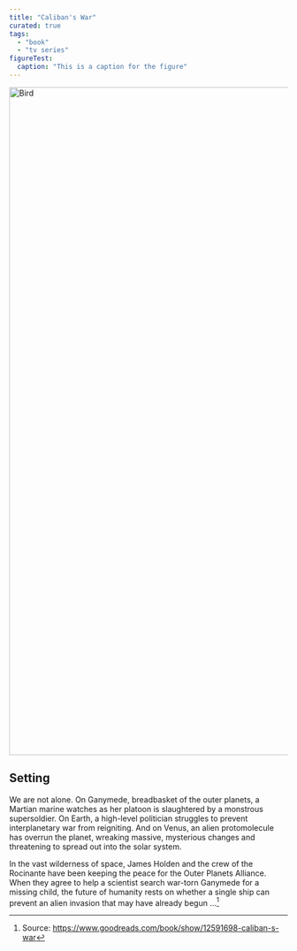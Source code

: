 ```yaml
---
title: "Caliban's War"
curated: true
tags:
  - "book"
  - "tv series"
figureTest:
  caption: "This is a caption for the figure"
---
```



<picture>
<source type="image/jxl" srcset="https://res.cloudinary.com/paulapplegate-com/image/upload/c_limit,w_50,e_shadow:75,x_20,y_20/f_jxl/nikolett-emmert--RUyg_gBZi4-unsplash_fp2pbw.jxl 50w,
 https://res.cloudinary.com/paulapplegate-com/image/upload/c_limit,w_462,e_shadow:75,x_20,y_20/f_jxl/nikolett-emmert--RUyg_gBZi4-unsplash_fp2pbw.jxl 462w,
 https://res.cloudinary.com/paulapplegate-com/image/upload/c_limit,w_695,e_shadow:75,x_20,y_20/f_jxl/nikolett-emmert--RUyg_gBZi4-unsplash_fp2pbw.jxl 695w,
 https://res.cloudinary.com/paulapplegate-com/image/upload/c_limit,w_971,e_shadow:75,x_20,y_20/f_jxl/nikolett-emmert--RUyg_gBZi4-unsplash_fp2pbw.jxl 971w,
 https://res.cloudinary.com/paulapplegate-com/image/upload/c_limit,w_1000,e_shadow:75,x_20,y_20/f_jxl/nikolett-emmert--RUyg_gBZi4-unsplash_fp2pbw.jxl 1000w,
 https://res.cloudinary.com/paulapplegate-com/image/upload/c_limit,w_2148,e_shadow:75,x_20,y_20/f_jxl/nikolett-emmert--RUyg_gBZi4-unsplash_fp2pbw.jxl 2148w" sizes="(max-width: 50px) 50px, (max-width: 462px) 462px, (max-width: 695px) 695px, (max-width: 971px) 971px, (max-width: 1000px) 1000px, 100vw">
<source type="image/avif" srcset="https://res.cloudinary.com/paulapplegate-com/image/upload/c_limit,w_50,e_shadow:75,x_20,y_20/f_avif/nikolett-emmert--RUyg_gBZi4-unsplash_fp2pbw.jxl 50w,
 https://res.cloudinary.com/paulapplegate-com/image/upload/c_limit,w_462,e_shadow:75,x_20,y_20/f_avif/nikolett-emmert--RUyg_gBZi4-unsplash_fp2pbw.jxl 462w,
 https://res.cloudinary.com/paulapplegate-com/image/upload/c_limit,w_695,e_shadow:75,x_20,y_20/f_avif/nikolett-emmert--RUyg_gBZi4-unsplash_fp2pbw.jxl 695w,
 https://res.cloudinary.com/paulapplegate-com/image/upload/c_limit,w_971,e_shadow:75,x_20,y_20/f_avif/nikolett-emmert--RUyg_gBZi4-unsplash_fp2pbw.jxl 971w,
 https://res.cloudinary.com/paulapplegate-com/image/upload/c_limit,w_1000,e_shadow:75,x_20,y_20/f_avif/nikolett-emmert--RUyg_gBZi4-unsplash_fp2pbw.jxl 1000w,
 https://res.cloudinary.com/paulapplegate-com/image/upload/c_limit,w_2148,e_shadow:75,x_20,y_20/f_avif/nikolett-emmert--RUyg_gBZi4-unsplash_fp2pbw.jxl 2148w" sizes="(max-width: 50px) 50px, (max-width: 462px) 462px, (max-width: 695px) 695px, (max-width: 971px) 971px, (max-width: 1000px) 1000px, 100vw">
<source type="image/webp" srcset="https://res.cloudinary.com/paulapplegate-com/image/upload/c_limit,w_50,e_shadow:75,x_20,y_20/f_webp/nikolett-emmert--RUyg_gBZi4-unsplash_fp2pbw.jxl 50w,
 https://res.cloudinary.com/paulapplegate-com/image/upload/c_limit,w_462,e_shadow:75,x_20,y_20/f_webp/nikolett-emmert--RUyg_gBZi4-unsplash_fp2pbw.jxl 462w,
 https://res.cloudinary.com/paulapplegate-com/image/upload/c_limit,w_695,e_shadow:75,x_20,y_20/f_webp/nikolett-emmert--RUyg_gBZi4-unsplash_fp2pbw.jxl 695w,
 https://res.cloudinary.com/paulapplegate-com/image/upload/c_limit,w_971,e_shadow:75,x_20,y_20/f_webp/nikolett-emmert--RUyg_gBZi4-unsplash_fp2pbw.jxl 971w,
 https://res.cloudinary.com/paulapplegate-com/image/upload/c_limit,w_1000,e_shadow:75,x_20,y_20/f_webp/nikolett-emmert--RUyg_gBZi4-unsplash_fp2pbw.jxl 1000w,
 https://res.cloudinary.com/paulapplegate-com/image/upload/c_limit,w_2148,e_shadow:75,x_20,y_20/f_webp/nikolett-emmert--RUyg_gBZi4-unsplash_fp2pbw.jxl 2148w" sizes="(max-width: 50px) 50px, (max-width: 462px) 462px, (max-width: 695px) 695px, (max-width: 971px) 971px, (max-width: 1000px) 1000px, 100vw">
<source type="image/jpg" srcset="https://res.cloudinary.com/paulapplegate-com/image/upload/c_limit,w_50,e_shadow:75,x_20,y_20/f_jpg/nikolett-emmert--RUyg_gBZi4-unsplash_fp2pbw.jxl 50w,
 https://res.cloudinary.com/paulapplegate-com/image/upload/c_limit,w_462,e_shadow:75,x_20,y_20/f_jpg/nikolett-emmert--RUyg_gBZi4-unsplash_fp2pbw.jxl 462w,
 https://res.cloudinary.com/paulapplegate-com/image/upload/c_limit,w_695,e_shadow:75,x_20,y_20/f_jpg/nikolett-emmert--RUyg_gBZi4-unsplash_fp2pbw.jxl 695w,
 https://res.cloudinary.com/paulapplegate-com/image/upload/c_limit,w_971,e_shadow:75,x_20,y_20/f_jpg/nikolett-emmert--RUyg_gBZi4-unsplash_fp2pbw.jxl 971w,
 https://res.cloudinary.com/paulapplegate-com/image/upload/c_limit,w_1000,e_shadow:75,x_20,y_20/f_jpg/nikolett-emmert--RUyg_gBZi4-unsplash_fp2pbw.jxl 1000w,
 https://res.cloudinary.com/paulapplegate-com/image/upload/c_limit,w_2148,e_shadow:75,x_20,y_20/f_jpg/nikolett-emmert--RUyg_gBZi4-unsplash_fp2pbw.jxl 2148w" sizes="(max-width: 50px) 50px, (max-width: 462px) 462px, (max-width: 695px) 695px, (max-width: 971px) 971px, (max-width: 1000px) 1000px, 100vw">
  <img src="https://res.cloudinary.com/paulapplegate-com/image/upload/c_limit,w_2148,e_shadow:75,x_20,y_20/nikolett-emmert--RUyg_gBZi4-unsplash_fp2pbw.jxl" alt="Bird" width="2148" height="1208">
</picture>


## Setting

We are not alone. On Ganymede, breadbasket of the outer planets, a Martian marine watches as her platoon is slaughtered by a monstrous supersoldier. On Earth, a high-level politician struggles to prevent interplanetary war from reigniting. And on Venus, an alien protomolecule has overrun the planet, wreaking massive, mysterious changes and threatening to spread out into the solar system.

In the vast wilderness of space, James Holden and the crew of the Rocinante have been keeping the peace for the Outer Planets Alliance. When they agree to help a scientist search war-torn Ganymede for a missing child, the future of humanity rests on whether a single ship can prevent an alien invasion that may have already begun ...[^1]

[^1]: Source: https://www.goodreads.com/book/show/12591698-caliban-s-war